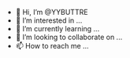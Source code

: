 - 👋 Hi, I’m @YYBUTTRE
- 👀 I’m interested in ...
- 🌱 I’m currently learning ...
- 💞️ I’m looking to collaborate on ...
- 📫 How to reach me ...

<!---
YYBUTTRE/YYBUTTRE is a ✨ special ✨ repository because its `README.md` (this file) appears on your GitHub profile.
You can click the Preview link to take a look at your changes.
--->
